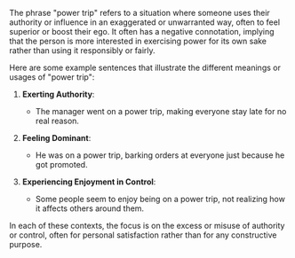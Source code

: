 The phrase "power trip" refers to a situation where someone uses their authority or influence in an exaggerated or unwarranted way, often to feel superior or boost their ego. It often has a negative connotation, implying that the person is more interested in exercising power for its own sake rather than using it responsibly or fairly.

Here are some example sentences that illustrate the different meanings or usages of "power trip":

1. **Exerting Authority**:
   - The manager went on a power trip, making everyone stay late for no real reason.

2. **Feeling Dominant**:
   - He was on a power trip, barking orders at everyone just because he got promoted.

3. **Experiencing Enjoyment in Control**:
   - Some people seem to enjoy being on a power trip, not realizing how it affects others around them.

In each of these contexts, the focus is on the excess or misuse of authority or control, often for personal satisfaction rather than for any constructive purpose.